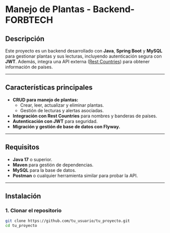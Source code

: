 # **Manejo de Plantas - Backend- FORBTECH**

## **Descripción**
Este proyecto es un backend desarrollado con **Java**, **Spring Boot** y **MySQL** para gestionar plantas y sus lecturas, incluyendo autenticación segura con **JWT**. Además, integra una API externa ([Rest Countries](https://restcountries.com/)) para obtener información de países.

---

## **Características principales**
- **CRUD para manejo de plantas:**
  - Crear, leer, actualizar y eliminar plantas.
  - Gestión de lecturas y alertas asociadas.
- **Integración con Rest Countries** para nombres y banderas de países.
- **Autenticación con JWT** para seguridad.
- **Migración y gestión de base de datos con Flyway.**


---

## **Requisitos**
- **Java 17** o superior.
- **Maven** para gestión de dependencias.
- **MySQL** para la base de datos.
- **Postman** o cualquier herramienta similar para probar la API.

---

## **Instalación**

### **1. Clonar el repositorio**
```bash
git clone https://github.com/tu_usuario/tu_proyecto.git
cd tu_proyecto
